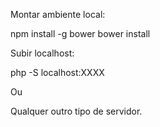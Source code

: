 Montar ambiente local:

npm install -g bower
bower install


Subir localhost:

php -S localhost:XXXX

Ou

Qualquer outro tipo de servidor.
